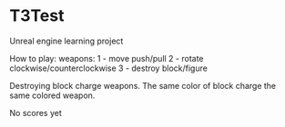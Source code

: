 # T3Test
Unreal engine learning project

How to play: 
weapons: 
1 - move   push/pull
2 - rotate clockwise/counterclockwise
3 - destroy block/figure

Destroying block charge weapons. The same color of block charge the same colored weapon.

No scores yet
